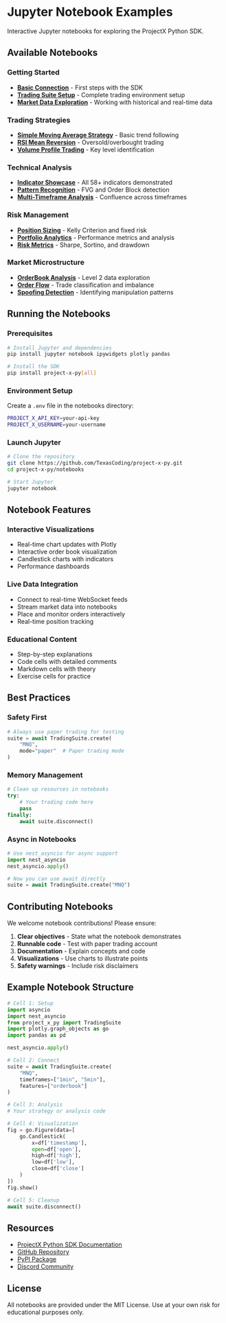 # Jupyter Notebook Examples

Interactive Jupyter notebooks for exploring the ProjectX Python SDK.

## Available Notebooks

### Getting Started
- **[Basic Connection](https://github.com/TexasCoding/project-x-py/blob/main/notebooks/01_basic_connection.ipynb)** - First steps with the SDK
- **[Trading Suite Setup](https://github.com/TexasCoding/project-x-py/blob/main/notebooks/02_trading_suite.ipynb)** - Complete trading environment setup
- **[Market Data Exploration](https://github.com/TexasCoding/project-x-py/blob/main/notebooks/03_market_data.ipynb)** - Working with historical and real-time data

### Trading Strategies
- **[Simple Moving Average Strategy](https://github.com/TexasCoding/project-x-py/blob/main/notebooks/10_sma_strategy.ipynb)** - Basic trend following
- **[RSI Mean Reversion](https://github.com/TexasCoding/project-x-py/blob/main/notebooks/11_rsi_reversion.ipynb)** - Oversold/overbought trading
- **[Volume Profile Trading](https://github.com/TexasCoding/project-x-py/blob/main/notebooks/12_volume_profile.ipynb)** - Key level identification

### Technical Analysis
- **[Indicator Showcase](https://github.com/TexasCoding/project-x-py/blob/main/notebooks/20_indicators.ipynb)** - All 58+ indicators demonstrated
- **[Pattern Recognition](https://github.com/TexasCoding/project-x-py/blob/main/notebooks/21_patterns.ipynb)** - FVG and Order Block detection
- **[Multi-Timeframe Analysis](https://github.com/TexasCoding/project-x-py/blob/main/notebooks/22_mtf_analysis.ipynb)** - Confluence across timeframes

### Risk Management
- **[Position Sizing](https://github.com/TexasCoding/project-x-py/blob/main/notebooks/30_position_sizing.ipynb)** - Kelly Criterion and fixed risk
- **[Portfolio Analytics](https://github.com/TexasCoding/project-x-py/blob/main/notebooks/31_portfolio.ipynb)** - Performance metrics and analysis
- **[Risk Metrics](https://github.com/TexasCoding/project-x-py/blob/main/notebooks/32_risk_metrics.ipynb)** - Sharpe, Sortino, and drawdown

### Market Microstructure
- **[OrderBook Analysis](https://github.com/TexasCoding/project-x-py/blob/main/notebooks/40_orderbook.ipynb)** - Level 2 data exploration
- **[Order Flow](https://github.com/TexasCoding/project-x-py/blob/main/notebooks/41_order_flow.ipynb)** - Trade classification and imbalance
- **[Spoofing Detection](https://github.com/TexasCoding/project-x-py/blob/main/notebooks/42_spoofing.ipynb)** - Identifying manipulation patterns

## Running the Notebooks

### Prerequisites

```bash
# Install Jupyter and dependencies
pip install jupyter notebook ipywidgets plotly pandas

# Install the SDK
pip install project-x-py[all]
```

### Environment Setup

Create a `.env` file in the notebooks directory:

```bash
PROJECT_X_API_KEY=your-api-key
PROJECT_X_USERNAME=your-username
```

### Launch Jupyter

```bash
# Clone the repository
git clone https://github.com/TexasCoding/project-x-py.git
cd project-x-py/notebooks

# Start Jupyter
jupyter notebook
```

## Notebook Features

### Interactive Visualizations
- Real-time chart updates with Plotly
- Interactive order book visualization
- Candlestick charts with indicators
- Performance dashboards

### Live Data Integration
- Connect to real-time WebSocket feeds
- Stream market data into notebooks
- Place and monitor orders interactively
- Real-time position tracking

### Educational Content
- Step-by-step explanations
- Code cells with detailed comments
- Markdown cells with theory
- Exercise cells for practice

## Best Practices

### Safety First
```python
# Always use paper trading for testing
suite = await TradingSuite.create(
    "MNQ",
    mode="paper"  # Paper trading mode
)
```

### Memory Management
```python
# Clean up resources in notebooks
try:
    # Your trading code here
    pass
finally:
    await suite.disconnect()
```

### Async in Notebooks
```python
# Use nest_asyncio for async support
import nest_asyncio
nest_asyncio.apply()

# Now you can use await directly
suite = await TradingSuite.create("MNQ")
```

## Contributing Notebooks

We welcome notebook contributions! Please ensure:

1. **Clear objectives** - State what the notebook demonstrates
2. **Runnable code** - Test with paper trading account
3. **Documentation** - Explain concepts and code
4. **Visualizations** - Use charts to illustrate points
5. **Safety warnings** - Include risk disclaimers

## Example Notebook Structure

```python
# Cell 1: Setup
import asyncio
import nest_asyncio
from project_x_py import TradingSuite
import plotly.graph_objects as go
import pandas as pd

nest_asyncio.apply()

# Cell 2: Connect
suite = await TradingSuite.create(
    "MNQ",
    timeframes=["1min", "5min"],
    features=["orderbook"]
)

# Cell 3: Analysis
# Your strategy or analysis code

# Cell 4: Visualization
fig = go.Figure(data=[
    go.Candlestick(
        x=df['timestamp'],
        open=df['open'],
        high=df['high'],
        low=df['low'],
        close=df['close']
    )
])
fig.show()

# Cell 5: Cleanup
await suite.disconnect()
```

## Resources

- [ProjectX Python SDK Documentation](https://texascoding.github.io/project-x-py/)
- [GitHub Repository](https://github.com/TexasCoding/project-x-py)
- [PyPI Package](https://pypi.org/project/project-x-py/)
- [Discord Community](https://discord.gg/projectx)

## License

All notebooks are provided under the MIT License. Use at your own risk for educational purposes only.
